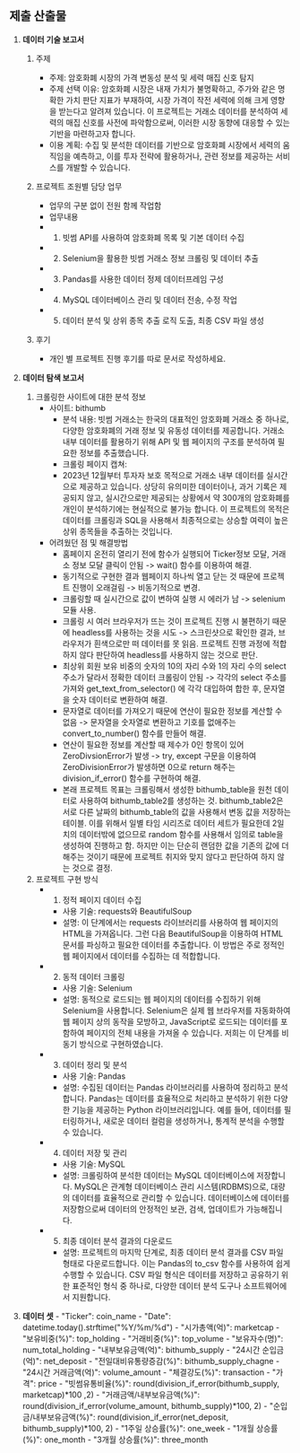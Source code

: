 ## 제출 산출물

1. **데이터 기술 보고서**
    1. 주제
        - 주제: 암호화폐 시장의 가격 변동성 분석 및 세력 매집 신호 탐지
        - 주제 선택 이유: 암호화폐 시장은 내재 가치가 불명확하고, 주가와 같은 명확한 가치 판단 지표가 부재하여, 시장 가격이 작전 세력에 의해 크게 영향을 받는다고 알려져 있습니다. 이 프로젝트는 거래소 데이터를 분석하여 세력의 매집 신호를 사전에 파악함으로써, 이러한 시장 동향에 대응할 수 있는 기반을 마련하고자 합니다.
        - 이용 계획: 수집 및 분석한 데이터를 기반으로 암호화폐 시장에서 세력의 움직임을 예측하고, 이를 투자 전략에 활용하거나, 관련 정보를 제공하는 서비스를 개발할 수 있습니다.
    
    2. 프로젝트 조원별 담당 업무
        - 업무의 구분 없이 전원 함께 작업함
        - 업무내용
        - 1. 빗썸 API를 사용하여 암호화폐 목록 및 기본 데이터 수집
        - 2. Selenium을 활용한 빗썸 거래소 정보 크롤링 및 데이터 추출
        - 3. Pandas를 사용한 데이터 정제 데이터프레임 구성
        - 4. MySQL 데이터베이스 관리 및 데이터 전송, 수정 작업
        - 5. 데이터 분석 및 상위 종목 추출 로직 도출, 최종 CSV 파일 생성
    3. 후기
        - 개인 별 프로젝트 진행 후기를 따로 문서로 작성하세요.
        
2. **데이터 탐색 보고서**

    1. 크롤링한 사이트에 대한 분석 정보
        - 사이트: bithumb
            - 분석 내용: 빗썸 거래소는 한국의 대표적인 암호화폐 거래소 중 하나로, 다양한 암호화폐의 거래 정보 및 유동성 데이터를 제공합니다. 거래소 내부 데이터를 활용하기 위해 API 및 웹 페이지의 구조를 분석하여 필요한 정보를 추출했습니다.
            - 크롤링 페이지 캡쳐: 
            - 2023년 12월부터 투자자 보호 목적으로 거래소 내부 데이터를 실시간으로 제공하고 있습니다. 상당히 유의미한 데이터이나, 과거 기록은 제공되지 않고, 실시간으로만 제공되는 상황에서 약 300개의 암호화폐를 개인이 분석하기에는 현실적으로 불가능 합니다. 이 프로젝트의 목적은 데이터를 크롤링과 SQL을 사용해서 최종적으로는 상승할 여력이 높은 상위 종목들을 추출하는 것입니다.
        - 어려웠던 점 및 해결방법
            - 홈페이지 온전히 열리기 전에 함수가 실행되어 Ticker정보 모달, 거래소 정보 모달 클릭이 안됨 -> wait() 함수를 이용하여 해결.
            - 동기적으로 구현한 결과 웹페이지 하나씩 열고 닫는 것 때문에 프로젝트 진행이 오래걸림 -> 비동기적으로 변경.
            - 크롤링할 때 실시간으로 값이 변하여 실행 시 에러가 남 -> selenium 모듈 사용.
            - 크롤링 시 여러 브라우저가 뜨는 것이 프로젝트 진행 시 불편하기 때문에 headless를 사용하는 것을 시도 -> 스크린샷으로 확인한 결과, 브라우저가 흰색으로만 떠 데이터를 못 읽음. 프로젝트 진행 과정에 적합하지 않다 판단하여 headless를 사용하지 않는 것으로 판단.
            - 최상위 회원 보유 비중의 숫자의 10의 자리 수와 1의 자리 수의 select 주소가 달라서 정확한 데이터 크롤링이 안됨 -> 각각의 select 주소를 가져와 get_text_from_selector() 에 각각 대입하여 합한 후, 문자열을 숫자 데이터로 변환하여 해결.
            - 문자열로 데이터를 가져오기 때문에 연산이 필요한 정보를 계산할 수 없음 -> 문자열을 숫자열로 변환하고 기호를 없애주는  convert_to_number() 함수를 만들어 해결.
            - 연산이 필요한 정보를 계산할 때 제수가 0인 항목이 있어 ZeroDivsionError가 발생 -> try, except 구문을 이용하여 ZeroDivisionError가 발생하면 0으로 return 해주는 division_if_error() 함수를 구현하여 해결.
            - 본래 프로젝트 목표는 크롤링해서 생성한 bithumb_table을 원천 데이터로 사용하여 bithumb_table2를 생성하는 것. bithumb_table2은 서로 다른 날짜의 bithumb_table의 값을 사용해서 변동 값을 저장하는 테이블. 이를 위해서 일별 타임 시리즈로 데이터 세트가 필요한데 2일 치의 데이터밖에 없으므로 random 함수를 사용해서 임의로 table을 생성하여 진행하고 함. 하지만 이는 단순히 랜덤한 값을 기존의 값에 더해주는 것이기 때문에 프로젝트 취지와 맞지 않다고 판단하여 하지 않는 것으로 결정.
    2. 프로젝트 구현 방식
        - 1. 정적 페이지 데이터 수집
            - 사용 기술: requests와 BeautifulSoup
            - 설명: 이 단계에서는 requests 라이브러리를 사용하여 웹 페이지의 HTML을 가져옵니다. 그런 다음 BeautifulSoup을 이용하여 HTML 문서를 파싱하고 필요한 데이터를 추출합니다. 이 방법은 주로 정적인 웹 페이지에서 데이터를 수집하는 데 적합합니다. 
        - 2. 동적 데이터 크롤링
            - 사용 기술: Selenium
            - 설명: 동적으로 로드되는 웹 페이지의 데이터를 수집하기 위해 Selenium을 사용합니다. Selenium은 실제 웹 브라우저를 자동화하여 웹 페이지 상의 동작을 모방하고, JavaScript로 로드되는 데이터를 포함하여 페이지의 전체 내용을 가져올 수 있습니다. 저희는 이 단계를 비동기 방식으로 구현하였습니다.
        - 3. 데이터 정리 및 분석
            - 사용 기술: Pandas
            - 설명: 수집된 데이터는 Pandas 라이브러리를 사용하여 정리하고 분석합니다. Pandas는 데이터를 효율적으로 처리하고 분석하기 위한 다양한 기능을 제공하는 Python 라이브러리입니다. 예를 들어, 데이터를 필터링하거나, 새로운 데이터 컬럼을 생성하거나, 통계적 분석을 수행할 수 있습니다.
        - 4. 데이터 저장 및 관리
            - 사용 기술: MySQL
            - 설명: 크롤링하여 분석한 데이터는 MySQL 데이터베이스에 저장합니다. MySQL은 관계형 데이터베이스 관리 시스템(RDBMS)으로, 대량의 데이터를 효율적으로 관리할 수 있습니다. 데이터베이스에 데이터를 저장함으로써 데이터의 안정적인 보관, 검색, 업데이트가 가능해집니다.
        - 5. 최종 데이터 분석 결과의 다운로드
            - 설명: 프로젝트의 마지막 단계로, 최종 데이터 분석 결과를 CSV 파일 형태로 다운로드합니다. 이는 Pandas의 to_csv 함수를 사용하여 쉽게 수행할 수 있습니다. CSV 파일 형식은 데이터를 저장하고 공유하기 위한 표준적인 형식 중 하나로, 다양한 데이터 분석 도구나 소프트웨어에서 지원합니다.
3. **데이터 셋**
        - "Ticker": coin_name
        - "Date": datetime.today().strftime("%Y/%m/%d")
        - "시가총액(억)": marketcap
        - "보유비중(%)": top_holding
        - "거래비중(%)": top_volume
        - "보유자수(명)": num_total_holding
        - "내부보유금액(억)": bithumb_supply
        - "24시간 순입금(억)": net_deposit
        - "전일대비유통량증감(%)": bithumb_supply_chagne
        - "24시간 거래금액(억)": volume_amount
        - "체결강도(%)": transaction
        - "가격": price
        - "빗썸유통비율(%)": round(division_if_error(bithumb_supply, marketcap)*100 ,2)
        - "거래금액/내부보유금액(%)": round(division_if_error(volume_amount, bithumb_supply)*100, 2)
        - "순입금/내부보유금액(%)": round(division_if_error(net_deposit, bithumb_supply)*100, 2)
        - "1주일 상승률(%)": one_week
        - "1개월 상승률(%)": one_month
        - "3개월 상승률(%)": three_month
